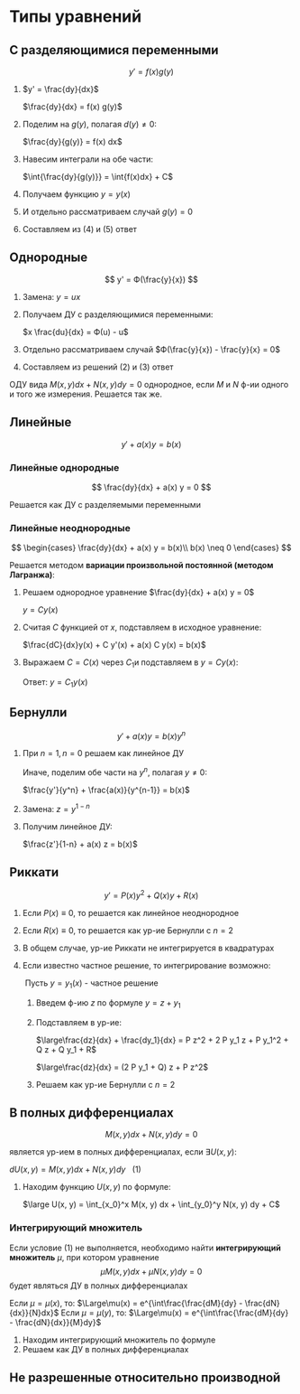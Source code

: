 # Типы уравнений

## С разделяющимися переменными

$$
y' = f(x) g(y)
$$

1. $y' = \frac{dy}{dx}$

   $\frac{dy}{dx} = f(x) g(y)$ 

2. Поделим на $g(y)$, полагая $d(y) \neq 0$:

   $\frac{dy}{g(y)} = f(x) dx$

3. Навесим интеграли на обе части:

   $\int{\frac{dy}{g(y)}} = \int{f(x)dx} + C$

4. Получаем функцию $y=y(x)$

5. И отдельно рассматриваем случай $g(y)=0$

6. Составляем из (4) и (5) ответ

## Однородные

$$
y' = Ф(\frac{y}{x})
$$

1. Замена: $y = ux$

2. Получаем ДУ с разделяющимися переменными:

   $x \frac{du}{dx} = Ф(u) - u$ 

3. Отдельно рассматриваем случай $Ф(\frac{y}{x}) - \frac{y}{x} = 0$

4. Составляем из решений (2) и (3) ответ

ОДУ вида $M(x, y) dx + N(x, y) dy = 0$ однородное, если $M$ и $N$ ф-ии одного и того же измерения. Решается так же.

## Линейные

$$
y' + a(x) y = b(x)
$$

### Линейные однородные

$$
\frac{dy}{dx} + a(x) y = 0
$$

Решается как ДУ с разделяемыми переменными

### Линейные неоднородные

$$
\begin{cases}  \frac{dy}{dx} + a(x) y = b(x)\\ b(x) \neq 0 \end{cases}
$$

Решается методом **вариации произвольной постоянной (методом Лагранжа)**:

1. Решаем однородное уравнение $\frac{dy}{dx} + a(x) y = 0$

   $y = C y(x)$

2. Считая $C$ функцией от $x$, подставляем в исходное уравнение:

   $\frac{dC}{dx}y(x) + C y'(x) + a(x) C y(x) = b(x)$

3. Выражаем $C=С(x)$ через $C_1$и подставляем в $y = C y(x)$:

   Ответ: $y = C_1 y(x)$

## Бернулли

$$
y' + a(x) y = b(x) y^n
$$

1. При $n=1, n=0$ решаем как линейное ДУ

   Иначе, поделим обе части на $y^n$, полагая $y \neq 0$: 

   $\frac{y'}{y^n} + \frac{a(x)}{y^{n-1}} = b(x)$

2. Замена: $z = y^{1-n}$

3. Получим линейное ДУ:

   $\frac{z'}{1-n} + a(x) z = b(x)$

## Риккати

$$
y' = P(x) y^2 + Q(x) y + R(x)
$$

1. Если $P(x) \equiv 0$, то решается как линейное неоднородное

2. Если $R(x) \equiv 0$, то решается как ур-ие Бернулли с $n = 2$

3. В общем случае, ур-ие Риккати не интегрируется в квадратурах

4. Если известно частное решение, то интегрирование возможно:

   ​	Пусть $y = y_1(x)$ - частное решение

   1. Введем ф-ию $z$ по формуле $y = z + y_1$

   2. Подставляем в ур-ие:

      $\large\frac{dz}{dx} + \frac{dy_1}{dx} = P z^2 + 2 P y_1 z + P y_1^2 + Q z + Q y_1 + R$

      $\large\frac{dz}{dx} = (2 P y_1 + Q) z + P z^2$

   3. Решаем как ур-ие Бернулли с $n = 2$

## В полных дифференциалах

$$
M(x, y) dx + N(x, y) dy = 0
$$

 является ур-ием в полных дифференциалах, если $\exists U(x, y):$

$dU(x, y) = M(x, y) dx + N (x, y) dy \ \ \ (1)$

1. Находим функцию $U(x, y)$ по формуле:

   $\large U(x, y) = \int_{x_0}^x M(x, y) dx + \int_{y_0}^y N(x, y) dy + C$


### Интегрирующий множитель

Если условие (1) не выполняется, необходимо найти **интегрирующий множитель** $\mu$, при котором уравнение 
$$
\mu M(x, y) dx + \mu N(x,y) dy = 0
$$
будет являться ДУ в полных дифференциалах

Если $\mu = \mu(x)$, то: $\Large\mu(x) = e^{\int\frac{\frac{dM}{dy} - \frac{dN}{dx}}{N}dx}$
Если $\mu = \mu(y)$, то: $\Large\mu(x) = e^{\int\frac{\frac{dM}{dy} - \frac{dN}{dx}}{M}dy}$

1. Находим интегрирующий множитель по формуле
2. Решаем как ДУ в полных дифференциалах

## Не разрешенные относительно производной

